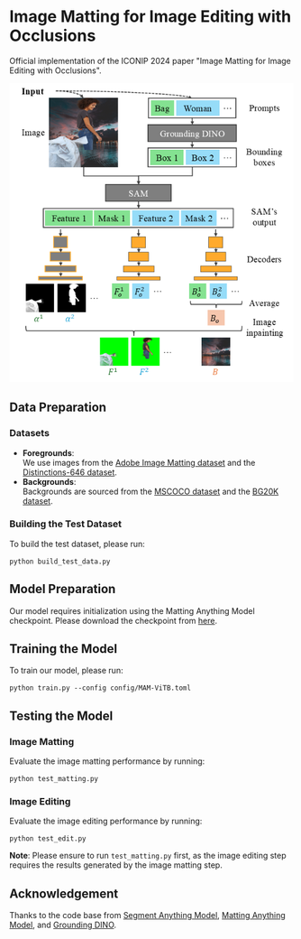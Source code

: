 # Image Matting for Image Editing with Occlusions

Official implementation of the ICONIP 2024 paper "Image Matting for Image Editing with Occlusions".
<!-- [Image Matting for Image Editing with Occlusions](https://xxx).  -->

<p align="middle">
    <img src="illustration.png">
</p>

## Data Preparation

### Datasets
- **Foregrounds**:  
    We use images from the [Adobe Image Matting dataset](https://github.com/foamliu/Deep-Image-Matting) and the [Distinctions-646 dataset](https://github.com/yuhaoliu7456/CVPR2020-HAttMatting).
- **Backgrounds**:  
    Backgrounds are sourced from the [MSCOCO dataset](http://cocodataset.org/#download) and the [BG20K dataset](https://github.com/JizhiziLi/GFM#bg-20k).

### Building the Test Dataset
To build the test dataset, please run:
```
python build_test_data.py
```

## Model Preparation
Our model requires initialization using the Matting Anything Model checkpoint.
Please download the checkpoint from [here](https://github.com/SHI-Labs/Matting-Anything).

## Training the Model
To train our model, please run:
```
python train.py --config config/MAM-ViTB.toml
```

## Testing the Model

### Image Matting

Evaluate the image matting performance by running:
```
python test_matting.py
```

### Image Editing

Evaluate the image editing performance by running:
```
python test_edit.py
```

**Note**: Please ensure to run `test_matting.py` first, as the image editing step requires the results generated by the image matting step.

## Acknowledgement
Thanks to the code base from [Segment Anything Model](https://github.com/facebookresearch/segment-anything), [Matting Anything Model](https://github.com/SHI-Labs/Matting-Anything), and [Grounding DINO](https://github.com/IDEA-Research/GroundingDINO).

<!-- ## Citation
If you find our code or paper helps, please consider citing:
```
``` -->
